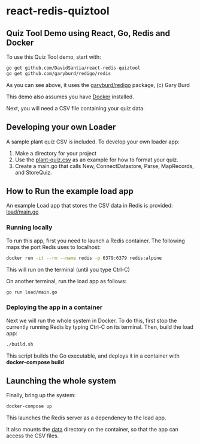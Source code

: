 # react-redis-quiztool
## Quiz Tool Demo using React, Go, Redis and Docker

To use this Quiz Tool demo, start with:
```sh
go get github.com/DavidSantia/react-redis-quiztool
go get github.com/garyburd/redigo/redis
```
As you can see above, it uses the [garyburd/redigo](https://github.com/garyburd/redigo) package, (c) Gary Burd

This demo also assumes you have [Docker](https://www.docker.com/) installed.

Next, you will need a CSV file containing your quiz data.

## Developing your own Loader
A sample plant quiz CSV is included.  To develop your own loader app:

1. Make a directory for your project
2. Use the [plant-quiz.csv](https://raw.githubusercontent.com/DavidSantia/react-redis-quiztool/master/plant-quiz.csv) as an example for how to format your quiz.
3. Create a main.go that calls New, ConnectDatastore, Parse, MapRecords, and StoreQuiz.


## How to Run the example load app
An example Load app that stores the CSV data in Redis is provided: [load/main.go](https://github.com/DavidSantia/react-redis-quiztool/blob/master/load/main.go)

### Running locally
To run this app, first you need to launch a Redis container.  The following maps the port Redis uses to localhost:
```sh
docker run -it --rm --name redis -p 6379:6379 redis:alpine
```
This will run on the terminal (until you type Ctrl-C)

On another terminal, run the load app as follows:
```sh
go run load/main.go
```

### Deploying the app in a container
Next we will run the whole system in Docker. To do this, first stop the currently running Redis by typing Ctrl-C on its terminal.  Then, build the load app:
```sh
./build.sh
```
This script builds the Go executable, and deploys it in a container with **docker-compose build**

## Launching the whole system

Finally, bring up the system:
```sh
docker-compose up
```
This launches the Redis server as a dependency to the load app.

It also mounts the [data](https://github.com/DavidSantia/react-redis-quiztool/blob/master/data) directory on the container, so that the app can access the CSV files.


